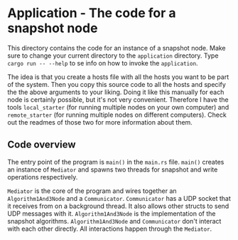 
# Application - The code for a snapshot node

This directory contains the code for an instance of a snapshot node. Make sure to change your current directory to the `application` directory. Type `cargo run -- --help` to se info on how to invoke the `application`.

The idea is that you create a hosts file with all the hosts you want to be part of the system. Then you copy this source code to all the hosts and specify the the above arguments to your liking. Doing it like this manually for each node is certainly possible, but it's not very convenient. Therefore I have the tools `local_starter` (for running multiple nodes on your own computer) and `remote_starter` (for running multiple nodes on different computers). Check out the readmes of those two for more information about them.

## Code overview

The entry point of the program is `main()` in the `main.rs` file. `main()` creates an instance of `Mediator` and spawns two threads for snapshot and write operations respectively.

`Mediator` is the core of the program and wires together an `Algorithm1And3Node` and a `Communicator`. `Communicator` has a UDP socket that it receives from on a background thread. It also allows other structs to send UDP messages with it. `Algorithm1And3Node` is the implementation of the snapshot algorithms. `Algorithm1And3Node` and `Communicator` don't interact with each other directly. All interactions happen through the `Mediator`.

